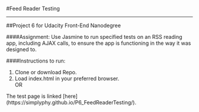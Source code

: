 #Feed Reader Testing
___
##Project 6 for Udacity Front-End Nanodegree

####Assignment:
Use Jasmine to run specified tests on an RSS reading app, including AJAX calls, to ensure the app is functioning in the way it was designed to.

####Instructions to run:
  1. Clone or download Repo.
  2. Load index.html in your preferred browser.
<br>OR<br>
<p>The test page is linked [here](https://simplyphy.github.io/P6_FeedReaderTesting/).</p>
